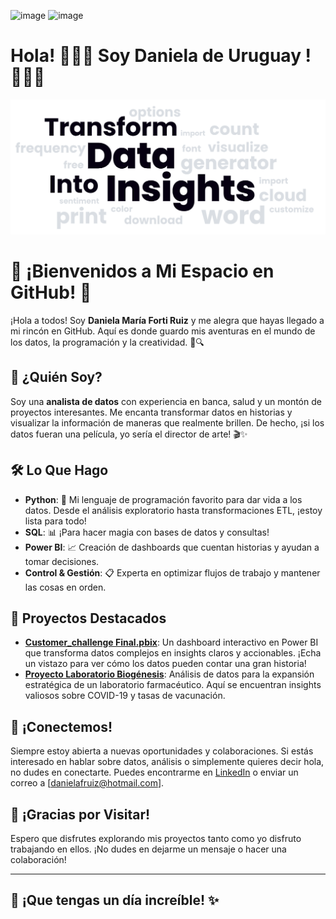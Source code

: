 ![image](https://github.com/user-attachments/assets/30846bed-32b6-406a-9469-3385491f9e9a) ![image](https://github.com/user-attachments/assets/30846bed-32b6-406a-9469-3385491f9e9a) 
# **Hola!** 👋👋👋 **Soy Daniela de Uruguay !** 🌟🌟🌟

<div align="center">
  <img src="https://github.com/danielafortiruiz/danielafortiruiz/blob/main/nube%20datos.png?raw=true" alt="Nube de Palabras" />
</div>
 
# 👋 **¡Bienvenidos a Mi Espacio en GitHub!** 🌟

¡Hola a todos! Soy **Daniela María Forti Ruiz** y me alegra que hayas llegado a mi rincón en GitHub. Aquí es donde guardo mis aventuras en el mundo de los datos, la programación y la creatividad. 🎨🔍

## 🚀 **¿Quién Soy?**

Soy una **analista de datos** con experiencia en banca, salud y un montón de proyectos interesantes. Me encanta transformar datos en historias y visualizar la información de maneras que realmente brillen. De hecho, ¡si los datos fueran una película, yo sería el director de arte! 🎬✨

## 🛠️ **Lo Que Hago**

- **Python**: 🐍 Mi lenguaje de programación favorito para dar vida a los datos. Desde el análisis exploratorio hasta transformaciones ETL, ¡estoy lista para todo!
- **SQL**: 📊 ¡Para hacer magia con bases de datos y consultas!
- **Power BI**: 📈 Creación de dashboards que cuentan historias y ayudan a tomar decisiones.
- **Control & Gestión**: 📋 Experta en optimizar flujos de trabajo y mantener las cosas en orden.

## 🌟 **Proyectos Destacados**

- **[Customer_challenge Final.pbix](link-a-tu-repositorio)**: Un dashboard interactivo en Power BI que transforma datos complejos en insights claros y accionables. ¡Echa un vistazo para ver cómo los datos pueden contar una gran historia!
- **[Proyecto Laboratorio Biogénesis](link-a-tu-repositorio)**: Análisis de datos para la expansión estratégica de un laboratorio farmacéutico. Aquí se encuentran insights valiosos sobre COVID-19 y tasas de vacunación.

## 🤝 **¡Conectemos!**

Siempre estoy abierta a nuevas oportunidades y colaboraciones. Si estás interesado en hablar sobre datos, análisis o simplemente quieres decir hola, no dudes en conectarte. Puedes encontrarme en [LinkedIn](https://www.linkedin.com/in/daniela-mar%C3%ADa-forti-ruiz-24a51660/) o enviar un correo a [danielafruiz@hotmail.com].

## 🎉 **¡Gracias por Visitar!**

Espero que disfrutes explorando mis proyectos tanto como yo disfruto trabajando en ellos. ¡No dudes en dejarme un mensaje o hacer una colaboración!

---

## 🌈 ¡Que tengas un día increíble! ✨
